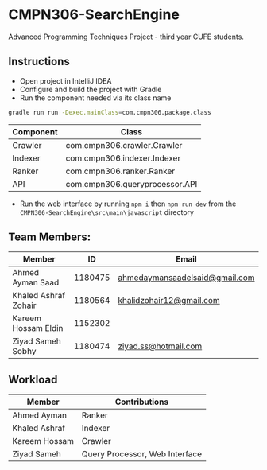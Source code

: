 # CMPN306-SearchEngine

Advanced Programming Techniques Project - third year CUFE students.

## Instructions

- Open project in IntelliJ IDEA
- Configure and build the project with Gradle
- Run the component needed via its class name

```sh
gradle run run -Dexec.mainClass=com.cmpn306.package.class
```

| Component | Class                          |
| --------- | ------------------------------ |
| Crawler   | com.cmpn306.crawler.Crawler    |
| Indexer   | com.cmpn306.indexer.Indexer    |
| Ranker    | com.cmpn306.ranker.Ranker      |
| API       | com.cmpn306.queryprocessor.API |

- Run the web interface by running `npm i` then `npm run dev` from the `CMPN306-SearchEngine\src\main\javascript` directory

## Team Members:

| Member               | ID      | Email                          |
| -------------------- | ------- | ------------------------------ |
| Ahmed Ayman Saad     | 1180475 | ahmedaymansaadelsaid@gmail.com |
| Khaled Ashraf Zohair | 1180564 | khalidzohair12@gmail.com       |
| Kareem Hossam Eldin  | 1152302 |                                |
| Ziyad Sameh Sobhy    | 1180474 | ziyad.ss@hotmail.com           |

## Workload

| Member        | Contributions                  |
| ------------- | ------------------------------ |
| Ahmed Ayman   | Ranker                         |
| Khaled Ashraf | Indexer                        |
| Kareem Hossam | Crawler                        |
| Ziyad Sameh   | Query Processor, Web Interface |
